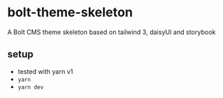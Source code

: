 # bolt-theme-skeleton
A Bolt CMS theme skeleton based on tailwind 3, daisyUI and storybook

## setup
* tested with yarn v1
* `yarn`
* `yarn dev`